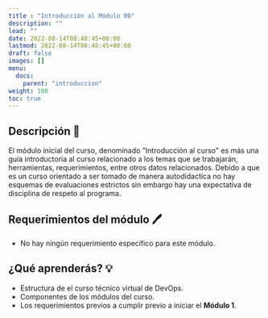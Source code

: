 ```yaml
---
title : "Introducción al Módulo 00"
description: ""
lead: ""
date: 2022-08-14T08:48:45+00:00
lastmod: 2022-08-14T08:48:45+00:00
draft: false
images: []
menu:
  docs:
    parent: "introduccion"
weight: 100
toc: true
---
```

<!-- markdownlint-disable MD026 -->

## Descripción :memo:

El módulo inicial del curso, denominado "Introducción al curso" es más una guía introductoria al curso relacionado a los temas que se trabajarán, herramientas, requerimientos, entre otros datos relacionados. Debido a que es un curso orientado a ser tomado de manera autodidactica no hay esquemas de evaluaciones estrictos sin embargo hay una expectativa de disciplina de respeto al programa.

## Requerimientos del módulo :pen:

- No hay ningún requerimiento específico para este módulo.

## ¿Qué aprenderás? :bulb:

- Estructura de el curso técnico virtual de DevOps.
- Componentes de los módulos del curso.
- Los requerimientos previos a cumplir previo a iniciar el **Módulo 1**.
